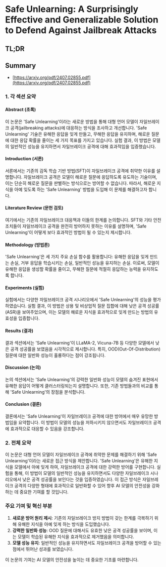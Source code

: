# Safe Unlearning: A Surprisingly Effective and Generalizable Solution to Defend Against Jailbreak Attacks
## TL;DR
## Summary
- [https://arxiv.org/pdf/2407.02855.pdf](https://arxiv.org/pdf/2407.02855.pdf)

### 1. 각 섹션 요약

#### Abstract (초록)
이 논문은 'Safe Unlearning'이라는 새로운 방법을 통해 대형 언어 모델이 자일브레이크 공격(jailbreaking attacks)에 대응하는 방식을 조사하고 개선합니다. 'Safe Unlearning' 기술은 유해한 응답을 잊게 만들고, 무해한 응답을 유지하며, 해로운 질문에 대한 응답 확률을 줄이는 세 가지 목표를 가지고 있습니다. 실험 결과, 이 방법은 모델의 일반적인 성능을 유지하면서 자일브레이크 공격에 대해 효과적임을 입증했습니다.

#### Introduction (서론)
서론에서는 기존의 감독 학습 기반 방법(SFT)이 자일브레이크 공격에 취약한 이유를 설명합니다. 자일브레이크 공격은 모델이 해로운 질문에 응답하도록 유도하는 기술이며, 이는 단순히 해로운 질문을 판별하는 방식으로는 방어할 수 없습니다. 따라서, 해로운 지식을 아예 잊도록 하는 'Safe Unlearning' 방법을 도입해 이 문제를 해결하고자 합니다.

#### Literature Review (문헌 검토)
여기에서는 기존의 자일브레이크 대응책과 이들의 한계를 논의합니다. SFT와 기타 안전 조치들이 자일브레이크 공격을 완전히 방어하지 못하는 이유를 설명하며, 'Safe Unlearning'이 어떻게 보다 효과적인 방법이 될 수 있는지 제시합니다.

#### Methodology (방법론)
'Safe Unlearning'은 세 가지 주요 손실 함수를 활용합니다: 유해한 응답을 잊게 만드는 손실, 거부 응답을 학습시키는 손실, 일반적인 성능을 유지하는 손실. 이로써, 모델이 유해한 응답을 생성할 확률을 줄이고, 무해한 질문에 적절히 응답하는 능력을 유지하도록 합니다.

#### Experiments (실험)
실험에서는 다양한 자일브레이크 공격 시나리오에서 'Safe Unlearning'의 성능을 평가하였습니다. 실험 결과, 이 방법은 상용 및 비상업적 질문 집합에 대해 낮은 공격 성공률(ASR)을 보여주었으며, 이는 모델의 해로운 지식을 효과적으로 잊게 만드는 방법의 유효성을 입증합니다.

#### Results (결과)
결과 섹션에서는 'Safe Unlearning'이 LLaMA-2, Vicuna-7B 등 다양한 모델에서 낮은 공격 성공률을 보였음을 시각적으로 제시합니다. 특히, OOD(Out-Of-Distribution) 질문에 대한 일반화 성능이 훌륭하다는 점이 강조됩니다.

#### Discussion (논의)
논의 섹션에서는 'Safe Unlearning'의 강력한 일반화 성능이 모델의 숨겨진 표현에서 유해한 응답이 어떻게 클러스터링되는지 설명합니다. 또한, 기존 방법들과의 비교를 통해 'Safe Unlearning'의 장점을 분석합니다.

#### Conclusion (결론)
결론에서는 'Safe Unlearning'이 자일브레이크 공격에 대한 방어에서 매우 유망한 방법임을 요약합니다. 이 방법이 모델의 성능을 저하시키지 않으면서도 자일브레이크 공격에 효과적으로 대응할 수 있음을 강조합니다.

### 2. 전체 요약

이 논문은 대형 언어 모델이 자일브레이크 공격에 취약한 문제를 해결하기 위해 'Safe Unlearning'이라는 새로운 접근 방식을 제안합니다. 'Safe Unlearning'은 유해한 지식을 모델에서 아예 잊게 하여, 자일브레이크 공격에 대한 강력한 방어를 구현합니다. 실험을 통해, 이 방법이 모델의 일반적인 성능을 유지하면서도 다양한 자일브레이크 시나리오에서 낮은 공격 성공률을 보인다는 것을 입증하였습니다. 이 접근 방식은 자일브레이크 공격의 다양한 형태에 효과적으로 일반화할 수 있어 향후 AI 모델의 안전성을 강화하는 데 중요한 기여를 할 것입니다.

### 주요 기여 및 혁신 부분
1. **새로운 방어 원리 제시**: 기존의 자일브레이크 방지 방법이 갖는 한계를 극복하기 위해 유해한 지식을 아예 잊게 하는 방식을 도입했습니다.
2. **강력한 일반화 성능**: OOD 질문에 대해서도 유효한 낮은 공격 성공률을 보이며, 이는 모델이 학습된 유해한 지식을 효과적으로 제거했음을 의미합니다.
3. **모델 성능 유지**: 일반적인 성능을 유지하면서도 자일브레이크 공격을 방어할 수 있는 점에서 뛰어난 성과를 보였습니다.

이 논문의 기여는 AI 모델의 안전성을 높이는 데 중요한 기초를 마련합니다.